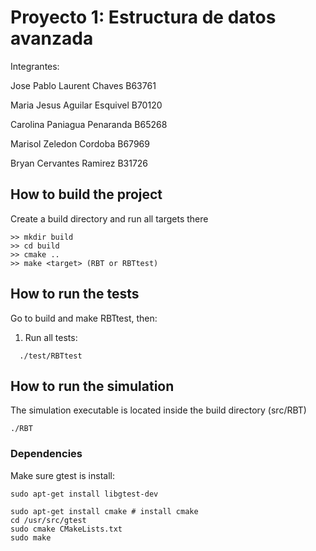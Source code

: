 # Proyecto 1: Estructura de datos avanzada

Integrantes: 

Jose Pablo Laurent Chaves B63761

Maria Jesus Aguilar Esquivel B70120

Carolina Paniagua Penaranda B65268

Marisol Zeledon Cordoba B67969

Bryan Cervantes Ramirez B31726


## How to build the project
Create a build directory and run all targets there
```
>> mkdir build
>> cd build
>> cmake ..
>> make <target> (RBT or RBTtest)
```
## How to run the tests
Go to build and make RBTtest, then: 

1. Run all tests:
```
  ./test/RBTtest
```

## How to run the simulation
The simulation executable is located inside the build directory (src/RBT)
```
./RBT
```

### Dependencies
Make sure gtest is install:
```
sudo apt-get install libgtest-dev

sudo apt-get install cmake # install cmake
cd /usr/src/gtest
sudo cmake CMakeLists.txt
sudo make
```
 
